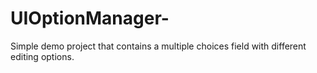 # UIOptionManager-
Simple demo project that contains a multiple choices field with different editing options.
